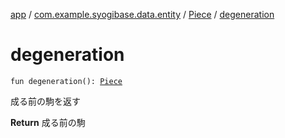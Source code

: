[app](../../index.md) / [com.example.syogibase.data.entity](../index.md) / [Piece](index.md) / [degeneration](./degeneration.md)

# degeneration

`fun degeneration(): `[`Piece`](index.md)

成る前の駒を返す

**Return**
成る前の駒

